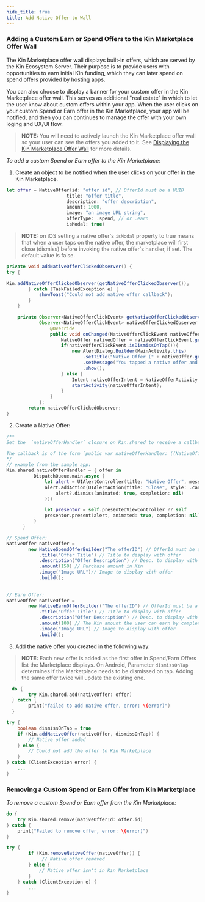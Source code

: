 ```yaml
---
hide_title: true
title: Add Native Offer to Wall
---
```


### Adding a Custom Earn or Spend Offers to the Kin Marketplace Offer Wall ###

The Kin Marketplace offer wall displays built-in offers, which are served by the Kin Ecosystem Server. Their purpose is to provide users with opportunities to earn initial Kin funding, which they can later spend on spend offers provided by hosting apps.

You can also choose to display a banner for your custom offer in the Kin Marketplace offer wall. This serves as additional "real estate" in which to let the user know about custom offers within your app. When the user clicks on your custom Spend or Earn offer in the Kin Marketplace, your app will be notified, and then you can continues to manage the offer with your own loging and UX/UI flow.

>**NOTE:** You will need to actively launch the Kin Marketplace offer wall so your user can see the offers you added to it. See [Displaying the Kin Marketplace Offer Wall](api/DISPLAY_EXPERIENCE.md) for more details.

*To add a custom Spend or Earn offer to the Kin Marketplace:*

1.	Create an object to be notified when the user clicks on your offer in the Kin Marketplace.

<!--DOCUSAURUS_CODE_TABS-->
<!--iOS-->
  ```swift
let offer = NativeOffer(id: "offer id", // OfferId must be a UUID
                        title: "offer title",
                        description: "offer description",
                        amount: 1000,
                        image: "an image URL string",
                        offerType: .spend, // or .earn
                        isModal: true)
```
>**NOTE:** on iOS setting a native offer's `isModal` property to true means that when a user taps on the native offer, the marketplace will first close (dismiss) before invoking the native offer's handler, if set. The default value is false.


<!--Android-->
```java
private void addNativeOfferClickedObserver() {
try {

Kin.addNativeOfferClickedObserver(getNativeOfferClickedObserver());
        } catch (TaskFailedException e) {
            showToast("Could not add native offer callback");
        }
    }

    private Observer<NativeOfferClickEvent> getNativeOfferClickedObserver() {
            Observer<NativeOfferClickEvent> nativeOfferClickedObserver = new Observer<NativeOfferClickEvent>() {
                @Override
                public void onChanged(NativeOfferClickEvent nativeOfferClickEvent) {
                    NativeOffer nativedOffer = nativeOfferClickEvent.getNativeOffer();
                    if(nativeOfferClickEvent.isDismissOnTap()){
                        new AlertDialog.Builder(MainActivity.this)
                            .setTitle("Native Offer (" + nativeOffer.getTitle() +")")
                            .setMessage("You tapped a native offer and the observer was notified.")
                            .show();
                    } else {
                        Intent nativeOfferIntent = NativeOfferActivity.createIntent(MainActivity.this, nativeOffer.getTitle());
                        startActivity(nativeOfferIntent);
                    }
                }
            };
        return nativeOfferClickedObserver;
}
```
<!--END_DOCUSAURUS_CODE_TABS-->

2. Create a Native Offer:	
<!--DOCUSAURUS_CODE_TABS-->
<!--iOS-->
  ```swift
/**
Set the  `nativeOfferHandler` closure on Kin.shared to receive a callback when the native offer has been tapped.

The callback is of the form `public var nativeOfferHandler: ((NativeOffer) -> ())?`
*/
// example from the sample app:
Kin.shared.nativeOfferHandler = { offer in
            DispatchQueue.main.async {
                let alert = UIAlertController(title: "Native Offer", message: "You tapped a native offer and the handler was invoked.", preferredStyle: .alert)
                alert.addAction(UIAlertAction(title: "Close", style: .cancel, handler: { [weak alert] action in
                    alert?.dismiss(animated: true, completion: nil)
                }))

                let presentor = self.presentedViewController ?? self
                presentor.present(alert, animated: true, completion: nil)
            }
        }
```
<!--Android-->
```java
// Spend Offer:
NativeOffer nativeOffer =
        new NativeSpendOfferBuilder("The offerID") // OfferId must be a UUID
            .title("Offer Title") // Title to display with offer
            .description("Offer Description") // Desc. to display with offer
            .amount(150) // Purchase amount in Kin
            .image("Image URL")// Image to display with offer
            .build(); 
            
            
// Earn Offer:
NativeOffer nativeOffer =
        new NativeEarnOfferBuilder("The offerID") // OfferId must be a UUID
            .title("Offer Title") // Title to display with offer
            .description("Offer Description") // Desc. to display with offer
            .amount(100) // The Kin amount the user can earn by completing the earn offer 
            .image("Image URL") // Image to display with offer
            .build(); 
```
<!--END_DOCUSAURUS_CODE_TABS-->

3.	Add the native offer you created in the following way:


>**NOTE:** Each new offer is added as the first offer in Spend/Earn Offers list the Marketplace displays.
On Android, Parameter `dismissOnTap` determines if the Marketplace needs to be dismissed on tap.
Adding the same offer twice will update the existing one.
<!--DOCUSAURUS_CODE_TABS-->
<!--iOS-->
```swift
  do {
        try Kin.shared.add(nativeOffer: offer)
  } catch {
        print("failed to add native offer, error: \(error)")
  }
```
<!--Android-->
```java
try {
    boolean dismissOnTap = true
    if (Kin.addNativeOffer(nativeOffer, dismissOnTap)) {
        // Native offer added
    } else {
        // Could not add the offer to Kin Marketplace
    }
} catch (ClientException error) {
    ...
}
```
<!--END_DOCUSAURUS_CODE_TABS-->
### Removing a Custom Spend or Earn Offer from Kin Marketplace ###

*To remove a custom Spend or Earn offer from the Kin Marketplace:*
<!--DOCUSAURUS_CODE_TABS-->
<!--iOS-->
```swift
do {
    try Kin.shared.remove(nativeOfferId: offer.id)
} catch {
    print("Failed to remove offer, error: \(error)")
}
```
<!--Android-->

```java
try {
        if (Kin.removeNativeOffer(nativeOffer)) {
             // Native offer removed
        } else {
            // Native offer isn't in Kin Marketplace
        }
    } catch (ClientException e) {
        ...
}
```
<!--END_DOCUSAURUS_CODE_TABS-->
